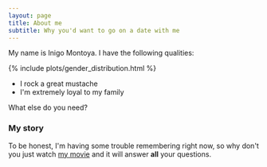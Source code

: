 ```yaml
---
layout: page
title: About me
subtitle: Why you'd want to go on a date with me
---
```


My name is Inigo Montoya. I have the following qualities:

{% include plots/gender_distribution.html %}


- I rock a great mustache
- I'm extremely loyal to my family

What else do you need?

### My story

To be honest, I'm having some trouble remembering right now, so why don't you just watch [my movie](https://en.wikipedia.org/wiki/The_Princess_Bride_%28film%29) and it will answer **all** your questions.
